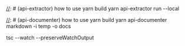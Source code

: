 [//]: # (api-extractor) how to use
yarn build
yarn api-extractor run --local

[//]: # (api-documenter) how to use
yarn build
yarn api-documenter markdown -i temp -o docs

[//]: # (Running tsc in watch mode)
tsc --watch --preserveWatchOutput
